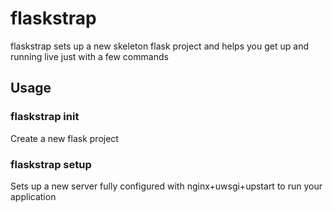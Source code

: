# flaskstrap
flaskstrap sets up a new skeleton flask project and helps you get up and running live just with a few commands

## Usage

### flaskstrap init
Create a new flask project

### flaskstrap setup
Sets up a new server fully configured with nginx+uwsgi+upstart to run your application
